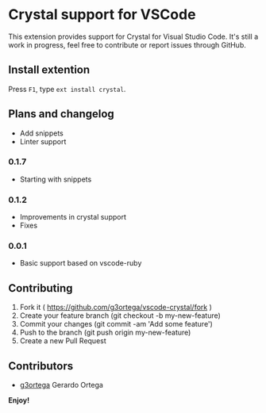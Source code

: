 # Crystal support for VSCode

This extension provides support for Crystal for Visual Studio Code. It's still a work in progress, feel free to contribute or report issues through GitHub.

## Install extention
Press `F1`, type `ext install crystal`.

## Plans and changelog

- Add snippets
- Linter support

### 0.1.7

- Starting with snippets

### 0.1.2

- Improvements in crystal support
- Fixes

### 0.0.1

- Basic support based on vscode-ruby


## Contributing

1. Fork it ( https://github.com/g3ortega/vscode-crystal/fork )
2. Create your feature branch (git checkout -b my-new-feature)
3. Commit your changes (git commit -am 'Add some feature')
4. Push to the branch (git push origin my-new-feature)
5. Create a new Pull Request

## Contributors

- [g3ortega](https://github.com/g3ortega) Gerardo Ortega


**Enjoy!**